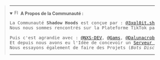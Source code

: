 <blockquote>
<!--<hr>-->

<!-- DEB : Écriture Animée -->
<!--<p align="center">
  <a href="https://github.com/Shadow-Hoods">
    <img alt="Shadow Hoods" src="https://readme-typing-svg.herokuapp.com?color=%2336BCF7&center=true&vCenter=true&lines=%F0%9F%95%B5%EF%B8%8F+SH4D0W+H00DS+%F0%9F%94%93">
  </a>
</p>-->
<!-- FIN : Écriture Animée -->

<hr>
  
<!-- DEB : Description Communauté English -->
<!--<details>
  <summary>
    <img alt="Flag EN" src="https://cdn.countryflags.com/thumbs/united-kingdom/flag-button-round-250.png" height="16px" width="16px">
    <b>About The Community : </b>
  </summary>
  
<blockquote>
<pre>
  
</pre>
</blockquote>
</details>-->
<!-- FIN : Description Communauté English -->

<!-- DEB : Description Communauté French -->
  <details open>
    <summary>
      <img alt="Flag FR" src="https://cdn.countryflags.com/thumbs/france/flag-button-round-250.png" height="16px" width="16px">
      <b>A Propos de la Communauté :</b>
    </summary>
    
<pre>
La Communauté <b>Shadow Hoods</b> est conçue par : <a href="https://github.com/3xpl0it-Sh4d0w">@3xpl0it.sh4d0w</a>, <a href="https://github.com/NacreousDawn596">@NacreousDawn596</a>, <a href="https://github.com/AwoyDev">@AwoyDev</a>,
Nous nous sommes rencontrés sur la Plateforme TikTok par l'intermédiaire du live de <a href="https://tiktok.com/@inoftrobinson">@InoftRobinson</a>.<br>
Puis c'est agrandie avec : <a href="https://github.com/NXS-DEV">@NXS-DEV</a>, <a href="https://github.com/DarkGams">@Gams</a>, <a href="https://www.github.com/TheRealDalunacrobate">@Dalunacrobate</a>, <a href="https://github.com/1Sparrowhawk">@SparrowHawk</a>, <a href="https://github.com/SaitamaDuBled">@SaitamaDuBled</a>.
Et depuis nous avons eu l'Idée de concevoir un <a href="https://discord.gg/SkARhtEzd6">Serveur Discord</a> pour partager nos Logiciels, Astuces, etc.
Nous essayons également de faire des Projets (<i>Bots Discord, Utilitaires Linux, Sites Internet, et + a venir</i>).
</pre>
</details>
<!-- FIN : Description Communauté French -->
  
<hr>

<!-- DEB : Boutons -->
<!--<p align="center">
  <a href="https://discord.gg/SkARhtEzd6">
    <img alt="Discord" src="https://img.shields.io/discord/751580453634310284?color=blue&label=DISCORD%20SERVER&style=for-the-badge">
  </a>
</p>-->
<!-- FIN : Boutons -->

<!--<hr>-->
</blockquote>
